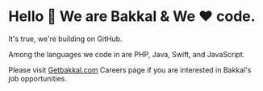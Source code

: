 <h1>Hello 👋 We are Bakkal & We ❤️ code.</h1>

It's true, we're building on GitHub. 

Among the languages we code in are PHP, Java, Swift, and JavaScript.

Please visit [Getbakkal.com](https://getbakkal.com) Careers page if you are interested in Bakkal's job opportunities.

